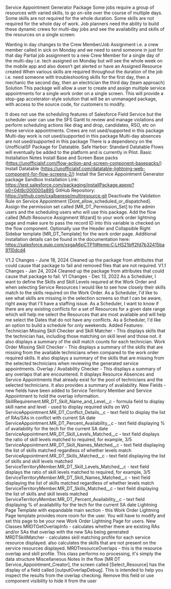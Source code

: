 Service Appointment Generator Package
Some jobs require a group of resources with varied skills, to go on-site over the course of multiple days. Some skills are not required for the whole duration. Some skills are not required for the whole day of work. Job planners need the ability to build these dynamic crews for multi-day jobs and see the availability and skills of the resources on a single screen:

Wanting in day changes to the Crew Member/Job Assignment i.e. a crew member called in sick on Monday and we need to send someone in just for that day
Partial job assignment to a new Crew Member for a single day of the multi-day i.e. tech assigned on Monday but will see the whole week on the mobile app and also doesn’t get alerted or have an Assigned Resource created
When various skills are required throughout the duration of the job i.e. need someone with troubleshooting skills for the first day, then a mechanic the second day, then an electrician the third day (team approach)
Solution
This package will allow a user to create and assign multiple service appointments for a single work order on a single screen. This will provide a stop-gap accelerator-style solution that will be an unmanaged package, with access to the source code, for customers to modify.

It does not use the scheduling features of Salesforce Field Service but the scheduler user can use the SFS Gantt to review and manage violations and perform scheduling actions like drag and drop, candidates, RSO, etc on these service appointments.
Crews are not used/supported in this package
Multi-day work is not used/supported in this package
Multi-day absences are not used/supported in this package
There is a dependency on the UnofficialSF Package for Datatable. Safe Harbor: Standard Datatable Flows will eventually be added to the platform and is currently in Pilot.
Basic Installation Notes
Install Base and Screen Base packs (https://unofficialsf.com/flow-action-and-screen-component-basepacks/)
Install Datatable (https://unofficialsf.com/datatable-lightning-web-component-for-flow-screens-2/)
Install the Service Appointment Generator package
Sandbox Installation Link: https://test.salesforce.com/packaging/installPackage.apexp?p0=04t8c000000a89S
GitHub Repository: https://github.com/cxalbanese/multiresource.git
Deactivate the Validation Rule on Service Appointment [Dont_allow_scheduled_or_dispatched].
Assign the permission set called [MR_DT_Permission_Set] to the admin users and the scheduling users who will use this package.
Add the flow called [Multi Resource Assignment Wizard] to your work order lightning page and make sure to pass the record ID into this variable is checked on the flow component.
Optionally use the Header and Collapsible Right Sidebar template [MR_DT_Template] for the work order page.
Additional installation details can be found in the documentation here: https://salesforce.quip.com/xsgaA6pCTP1t#temp:C:LHS21bff2fd7b32415ba9110dcd4

V1.2 Changes - June 18, 2024
Cleaned up the package from attributes that could cause that package to fail and removed files that are not required.
V1.1 Changes - Jan 24, 2024
Cleaned up the package from attributes that could cause that package to fail.
V1 Changes - Dec 13, 2022
As a Scheduler, I want to define the Skills and Skill Levels required at the Work Order and when selecting Service Resources I would like to see how closely their skills match to the skills required on the Work Order.
As a Scheduler, I'd like to see what skills are missing in the selection screens so that I can be aware, right away that I'll have a staffing issue.
As a Scheduler, I want to know if there are any existing conflicts for a set of Resources for a given date range which will help me select the Resources that are most available and will help me select the Dates that do not have any conflicts.
As a Scheduler, I'd like an option to build a schedule for only weekends.
Added Features:
Technician Missing Skill Checker and Skill Matcher - This displays skills that the technician has, including those matching on skill level and those not. it also displays a summary of the skill match counts for each technician.
Work Order Missing Skill Checker - This displays a summary of the skills that are missing from the available technicians when compared to the work order required skills. It also displays a summary of the skills that are missing from the selected technicians when reviewing the generated service appointments.
Overlap / Availability Checker - This displays a summary of any overlaps that are encountered. It displays Resource Absences and Service Appointments that already exist for the pool of technicians and the selected technicians. It also provides a summary of availability.
New Fields - new fields have been added to Service Territory Member and Service Appointment to hold the overlap information.
SkillRequirement.MR_DT_Skill_Name_and_Level__c - formula field to display skill name and level - used to display required skills on WO
ServiceAppointment.MR_DT_Conflict_Details__c - text field to display the list of RAs/SAs in conflict with current SA date
ServiceAppointment.MR_DT_Percent_Availability__c - text field displaying % of availability for the tech for the current SA date
ServiceAppointment.MR_DT_Skill_Levels_Matched__c - text field displays the ratio of skill levels matched to required, for example, 3/5
ServiceAppointment.MR_DT_Skill_Names_Matched__c - text field displaying the list of skills matched regardless of whether levels match
ServiceAppointment.MR_DT_Skills_Matched__c - text field displaying the list of skills and skill levels matched
ServiceTerritoryMember.MR_DT_Skill_Levels_Matched__c - text field displays the ratio of skill levels matched to required, for example, 3/5
ServiceTerritoryMember.MR_DT_Skill_Names_Matched__c - text field displaying the list of skills matched regardless of whether levels match
ServiceTerritoryMember.MR_DT_Skills_Matched__c - text field displaying the list of skills and skill levels matched
ServiceTerritoryMember.MR_DT_Percent_Availability__c - text field displaying % of availability for the tech for the current SA date
Lightning Page Template with expandable main section - this Work Order Lightning Page template provides more room for the user. You will have to modify and set this page to be your new Work Order Lightning Page for users.
New Classes
MRDTGetOverlapInfo - calculates whether there are existing RAs and/or SAs that overlap with the new SAs being generated
MRDTSkillMatcher - calculates skill matching profile for each service resource displayed. also calculates the skills that are not present on the service resources displayed.
MRDTresourceOverlaps - this is the resource overlap and skill profile. This class performs no processing, it's simply the data structure
Miscellaneous Notes
In the flow [MR DT Service_Appointment_Creator], the screen called [Select_Resource] has the display of a field called [outputOverlapDebug]. This is intended to help you inspect the results from the overlap checking.
Remove this field or use component visibility to hide it from the user
